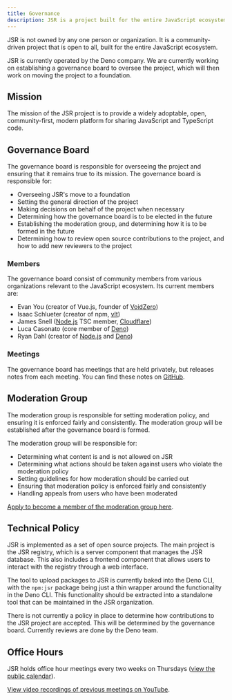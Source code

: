 ```yaml
---
title: Governance
description: JSR is a project built for the entire JavaScript ecosystem. This document outlines the current and future governance structure of the project.
---
```


JSR is not owned by any one person or organization. It is a community-driven
project that is open to all, built for the entire JavaScript ecosystem.

JSR is currently operated by the Deno company. We are currently working on
establishing a governance board to oversee the project, which will then work on
moving the project to a foundation.

## Mission

The mission of the JSR project is to provide a widely adoptable, open,
community-first, modern platform for sharing JavaScript and TypeScript code.

## Governance Board

The governance board is responsible for overseeing the project and ensuring that
it remains true to its mission. The governance board is responsible for:

- Overseeing JSR's move to a foundation
- Setting the general direction of the project
- Making decisions on behalf of the project when necessary
- Determining how the governance board is to be elected in the future
- Establishing the moderation group, and determining how it is to be formed in
  the future
- Determining how to review open source contributions to the project, and how to
  add new reviewers to the project

### Members

The governance board consist of community members from various organizations
relevant to the JavaScript ecosystem. Its current members are:

- Evan You (creator of Vue.js, founder of [VoidZero](https://voidzero.dev/))
- Isaac Schlueter (creator of npm, [vlt](https://www.vlt.sh/))
- James Snell ([Node.js](https://nodejs.org) TSC member,
  [Cloudflare](https://www.cloudflare.com))
- Luca Casonato (core member of [Deno](https://deno.land))
- Ryan Dahl (creator of [Node.js](https://nodejs.org) and
  [Deno](https://deno.land))

### Meetings

The governance board has meetings that are held privately, but releases notes 
from each meeting. You can find these notes on
[GitHub](https://github.com/jsr-io/jsr/issues?q=label%3Ameeting+is%3Aclosed).

## Moderation Group

The moderation group is responsible for setting moderation policy, and ensuring
it is enforced fairly and consistently. The moderation group will be established
after the governance board is formed.

The moderation group will be responsible for:

- Determining what content is and is not allowed on JSR
- Determining what actions should be taken against users who violate the
  moderation policy
- Setting guidelines for how moderation should be carried out
- Ensuring that moderation policy is enforced fairly and consistently
- Handling appeals from users who have been moderated

[Apply to become a member of the moderation group here](https://jsr.io/go/moderator).

## Technical Policy

JSR is implemented as a set of open source projects. The main project is the JSR
registry, which is a server component that manages the JSR database. This also
includes a frontend component that allows users to interact with the registry
through a web interface.

The tool to upload packages to JSR is currently baked into the Deno CLI, with
the `npm:jsr` package being just a thin wrapper around the functionality in the
Deno CLI. This functionality should be extracted into a standalone tool that can
be maintained in the JSR organization.

There is not currently a policy in place to determine how contributions to the
JSR project are accepted. This will be determined by the governance board.
Currently reviews are done by the Deno team.

## Office Hours

JSR holds office hour meetings every two weeks on Thursdays
([view the public calendar](https://deno.co/jsr-meeting)).

[View video recordings of previous meetings on YouTube](https://www.youtube.com/@jsr-io/videos).
